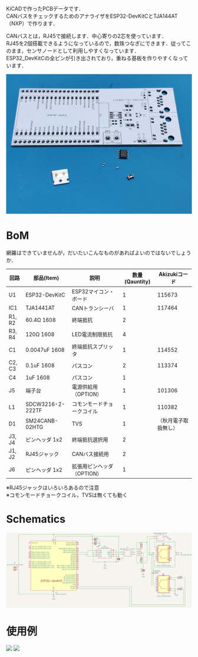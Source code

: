 KiCADで作ったPCBデータです．  
CANバスをチェックするためのアナライザをESP32-DevKitCとTJA144AT（NXP）で作ります．  

CANバスとは，RJ45で接続します．中心寄りの2芯を使っています．  
RJ45を2個搭載できるようになっているので，数珠つなぎにできます．従ってこのまま，センサノードとして利用しやすくなっています．  
ESP32_DevKitCの全ピンが引き出されており，重ねる基板を作りやすくなっています．  


![](board.jpg)


# BoM
網羅はできていませんが，だいたいこんなものがあればよいのではないでしょうか．  



回路 | 部品(Item) | 説明 | 数量(Qauntity) | Akizukiコード
---|---|---|---|---
U1 | ESP32-DevKitC | ESP32マイコン・ボード| 1 | 115673
IC1 | TJA1441AT | CANトランシーバ| 1 | 117464
R1, R2 | 60.4Ω 1608 | 終端抵抗 | 2 | 
R3, R4 | 120Ω 1608 | LED電流制限抵抗 | 4 |
C1 | 0.0047uF 1608 | 終端抵抗スプリッタ | 1 | 114552
C2, C3 | 0.1uF 1608 | パスコン | 2 | 113374
C4 | 1uF 1608 | パスコン | 1 | 
J5 | 端子台 | 電源供給用（OPTION） | 1 | 101306
L1 | SDCW3216-2-222TF | コモンモードチョークコイル | 1 | 110382
D1 | SM24CANB-02HTG | TVS | 1 | （秋月電子取扱無し）
J3, J4 | ピンヘッダ 1x2 | 終端抵抗選択用 | 2 | 
J1, J2 | RJ45ジャック | CANバス接続用 | 2 |
J6 | ピンヘッダ 1x2 | 拡張用ピンヘッダ（OPTION） | 1 |

※RJ45ジャックはいろいろあるので注意  
※コモンモードチョークコイル，TVSは無くても動く  


# Schematics
![](can.png)


# 使用例
![](check.jpg)
![](tandem.jpg)